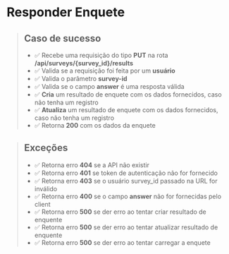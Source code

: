 # Responder Enquete

> ## Caso de sucesso
> - ✅ Recebe uma requisição do tipo **PUT** na rota **/api/surveys/{survey_id}/results** 
> - ✅ Valida se a requisição foi feita por um **usuário**
> - ✅ Valida o parâmetro **survey-id**
> - ✅ Valida se o campo **answer** é uma resposta válida
> - ✅ **Cria** um resultado de enquete com os dados fornecidos, caso não tenha um registro
> - ✅ **Atualiza** um resultado de enquete com os dados fornecidos, caso não tenha um registro
> - ✅ Retorna  **200** com os dados da enquete

> ## Exceções
> - ✅ Retorna erro **404** se a API não existir
> - ✅ Retorna erro **401** se  token de autenticação não for fornecido
> - ✅ Retorna erro **403** se o usuário survey_id passado na URL for inválido
> - ✅ Retorna erro **400** se o campo **answer** não for fornecidas pelo client
> - ✅ Retorna erro **500** se der erro ao tentar criar resultado de enquente
> - ✅ Retorna erro **500** se der erro ao tentar atualizar resultado de enquente
> - ✅ Retorna erro **500** se der erro ao tentar carregar a enquete